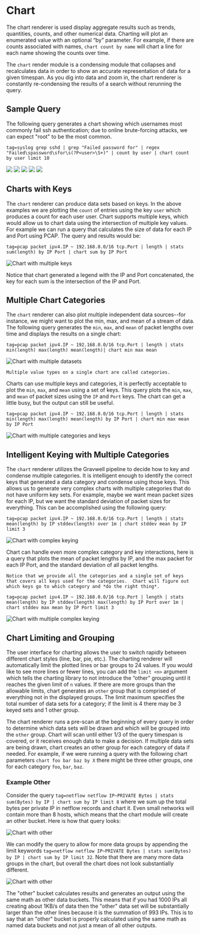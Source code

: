 # Chart

The chart renderer is used display aggregate results such as trends, quantities, counts, and other numerical data. Charting will plot an enumerated value with an optional “by” parameter. For example, if there are counts associated with names, `chart count by name` will chart a line for each name showing the counts over time.

The `chart` render module is a condensing module that collapses and recalculates data in order to show an accurate representation of data for a given timespan.  As you dig into data and zoom in, the chart renderer is constantly re-condensing the results of a search without rerunning the query.
## Sample Query

The following query generates a chart showing which usernames most commonly fail ssh authentication; due to online brute-forcing attacks, we can expect "root" to be the most common.

```gravwell
tag=syslog grep sshd | grep "Failed password for" | regex "Failed\spassword\sfor\s(?P<user>\S+)" | count by user | chart count by user limit 10
```

![](chart1.png)
![](chart2.png)
![](chart3.png)
![](chart4.png)
![](chart5.png)

## Charts with Keys

The `chart` renderer can produce data sets based on keys.  In the above examples we are plotting the `count` of entries using the key `user` which produces a count for each user user.  Chart supports multiple keys, which would allow us to chart data using the intersection of multiple key values.  For example we can run a query that calculates the size of data for each IP and Port using PCAP.  The query and results would be:

```gravwell
tag=pcap packet ipv4.IP ~ 192.168.0.0/16 tcp.Port | length | stats sum(length) by IP Port | chart sum by IP Port
```

![Chart with multiple keys](multikey.png)


Notice that chart generated a legend with the IP and Port concatenated, the key for each sum is the intersection of the IP and Port.

## Multiple Chart Categories

The `chart` renderer can also plot multiple independent data sources--for instance, we might want to plot the min, max, and mean of a stream of data. The following query generates the `min`, `max`, and `mean` of packet lengths over time and displays the results on a single chart:

```gravwell
tag=pcap packet ipv4.IP ~ 192.168.0.0/16 tcp.Port | length | stats min(length) max(length) mean(length)| chart min max mean
```

![Chart with multiple datasets](multidata.png)

```{note}
Multiple value types on a single chart are called categories.
```

Charts can use multiple keys and categories, it is perfectly acceptable to plot the `min`, `max`, and `mean` using a set of keys.  This query plots the `min`, `max`, and `mean` of packet sizes using the `IP` and `Port` keys.  The chart can get a little busy, but the output can still be useful.

```gravwell
tag=pcap packet ipv4.IP ~ 192.168.0.0/16 tcp.Port | length | stats min(length) max(length) mean(length) by IP Port | chart min max mean by IP Port
```

![Chart with multiple categories and keys](multicatdata.png)

## Intelligent Keying with Multiple Categories

The `chart` renderer utilizes the Gravwell pipeline to decide how to key and condense multiple categories.  It is intelligent enough to identify the correct keys that generated a data category and condense using those keys.  This allows us to generate very complex charts with multiple categories that do not have uniform key sets.  For example, maybe we want mean packet sizes for each IP, but we want the standard deviation of packet sizes for everything.  This can be accomplished using the following query:

```gravwell
tag=pcap packet ipv4.IP ~ 192.168.0.0/16 tcp.Port | length | stats mean(length) by IP stddev(length) over 1m | chart stddev mean by IP limit 3
```

![Chart with complex keying](complexkeys1.png)

Chart can handle even more complex category and key interactions, here is a query that plots the mean of packet lengths by IP, and the max packet for each IP Port, and the standard deviation of all packet lengths.

```{note}
Notice that we provide all the categories and a single set of keys that covers all keys used for the categories.  Chart will figure out which keys go to which category and *do the right thing*.
```

```gravwell
tag=pcap packet ipv4.IP ~ 192.168.0.0/16 tcp.Port | length | stats mean(length) by IP stddev(length) max(length) by IP Port over 1m | chart stddev max mean by IP Port limit 3
```

![Chart with multiple complex keying](complexkeys2.png)

## Chart Limiting and Grouping

The user interface for charting allows the user to switch rapidly between different chart styles (line, bar, pie, etc.). The charting renderer will automatically limit the plotted lines or bar groups to 24 values. If you would like to see more lines or fewer lines, you can add the `limit <n>` argument which tells the charting library to not introduce the “other” grouping until it reaches the given limit of `n` values. If there are more groups than the allowable limits, chart generates an `other` group that is comprised of everything not in the displayed groups. The limit maximum specifies the total number of data sets for a category; if the limit is 4 there may be 3 keyed sets and 1 other group.

The chart renderer runs a pre-scan at the beginning of every query in order to determine which data sets will be drawn and which will be grouped into the `other` group.  Chart will scan until either 1/3 of the query timespan is covered, or it receives enough data to make a decision.  If multiple data sets are being drawn, chart creates an other group for each category of data if needed.  For example, if we were running a query with the following chart parameters `chart foo bar baz by X` there might be three other groups, one for each category `foo`, `bar`, `baz`. 

### Example Other

Consider the query `tag=netflow netflow IP~PRIVATE Bytes | stats sum(Bytes) by IP | chart sum by IP limit 8` where we sum up the total bytes per private IP in netflow records and chart it.  Even small networks will contain more than 8 hosts, which means that the chart module will create an other bucket.  Here is how that query looks:

![Chart with other](chart_other1.png)

We can modify the query to allow for more data groups by appending the limit keywords `tag=netflow netflow IP~PRIVATE Bytes | stats sum(Bytes) by IP | chart sum by IP limit 32`.  Note that there are many more data groups in the chart, but overall the chart does not look substantially different.

![Chart with other](chart_other2.png)

The "other" bucket calculates results and generates an output using the same math as other data buckets.  This means that if you had 1000 IPs all creating about 1KB/s of data then the "other" data set will be substantially larger than the other lines because it is the summation of 993 IPs.  This is to say that an "other" bucket is properly calculated using the same math as named data buckets and not just a mean of all other outputs.
